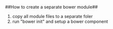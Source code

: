 ##How to create a separate bower module##

1. copy all module files to a separate foler
2. run "bower init" and setup a bower component